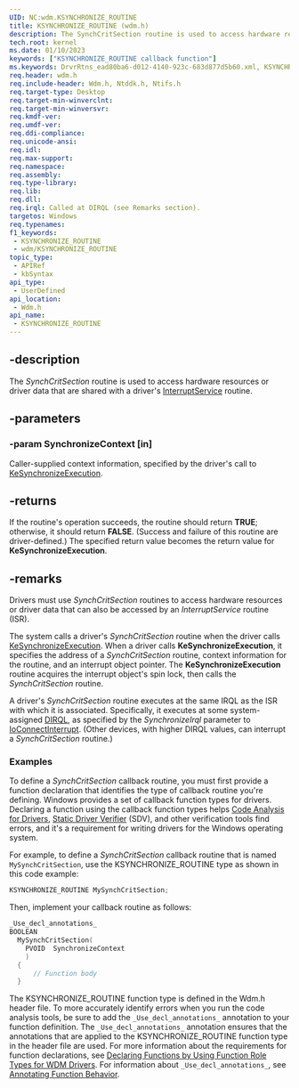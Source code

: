 ```yaml
---
UID: NC:wdm.KSYNCHRONIZE_ROUTINE
title: KSYNCHRONIZE_ROUTINE (wdm.h)
description: The SynchCritSection routine is used to access hardware resources or driver data that are shared with a driver's InterruptService routine.
tech.root: kernel
ms.date: 01/10/2023
keywords: ["KSYNCHRONIZE_ROUTINE callback function"]
ms.keywords: DrvrRtns_ead80ba6-d012-4140-923c-683d877d5b60.xml, KSYNCHRONIZE_ROUTINE, SynchCritSection, SynchCritSection routine [Kernel-Mode Driver Architecture], kernel.synchcritsection, wdm/SynchCritSection
req.header: wdm.h
req.include-header: Wdm.h, Ntddk.h, Ntifs.h
req.target-type: Desktop
req.target-min-winverclnt: 
req.target-min-winversvr: 
req.kmdf-ver: 
req.umdf-ver: 
req.ddi-compliance: 
req.unicode-ansi: 
req.idl: 
req.max-support: 
req.namespace: 
req.assembly: 
req.type-library: 
req.lib: 
req.dll: 
req.irql: Called at DIRQL (see Remarks section).
targetos: Windows
req.typenames: 
f1_keywords:
 - KSYNCHRONIZE_ROUTINE
 - wdm/KSYNCHRONIZE_ROUTINE
topic_type:
 - APIRef
 - kbSyntax
api_type:
 - UserDefined
api_location:
 - Wdm.h
api_name:
 - KSYNCHRONIZE_ROUTINE
---
```


## -description

The *SynchCritSection* routine is used to access hardware resources or driver data that are shared with a driver's [InterruptService](/windows-hardware/drivers/ddi/wdm/nc-wdm-kservice_routine) routine.

## -parameters

### -param SynchronizeContext [in]

Caller-supplied context information, specified by the driver's call to [KeSynchronizeExecution](/windows-hardware/drivers/ddi/wdm/nf-wdm-kesynchronizeexecution).

## -returns

If the routine's operation succeeds, the routine should return **TRUE**; otherwise, it should return **FALSE**. (Success and failure of this routine are driver-defined.) The specified return value becomes the return value for **KeSynchronizeExecution**.

## -remarks

Drivers must use *SynchCritSection* routines to access hardware resources or driver data that can also be accessed by an *InterruptService* routine (ISR).

The system calls a driver's *SynchCritSection* routine when the driver calls [KeSynchronizeExecution](/windows-hardware/drivers/ddi/wdm/nf-wdm-kesynchronizeexecution). When a driver calls **KeSynchronizeExecution**, it specifies the address of a *SynchCritSection* routine, context information for the routine, and an interrupt object pointer. The **KeSynchronizeExecution** routine acquires the interrupt object's spin lock, then calls the *SynchCritSection* routine.

A driver's *SynchCritSection* routine executes at the same IRQL as the ISR with which it is associated. Specifically, it executes at some system-assigned [DIRQL](/windows-hardware/drivers/), as specified by the *SynchronizeIrql* parameter to [IoConnectInterrupt](/windows-hardware/drivers/ddi/wdm/nf-wdm-ioconnectinterrupt). (Other devices, with higher DIRQL values, can interrupt a *SynchCritSection* routine.)

### Examples

To define a *SynchCritSection* callback routine, you must first provide a function declaration that identifies the type of callback routine you're defining. Windows provides a set of callback function types for drivers. Declaring a function using the callback function types helps [Code Analysis for Drivers](/windows-hardware/drivers/devtest/code-analysis-for-drivers), [Static Driver Verifier](/windows-hardware/drivers/devtest/static-driver-verifier) (SDV), and other verification tools find errors, and it's a requirement for writing drivers for the Windows operating system.

For example, to define a *SynchCritSection* callback routine that is named `MySynchCritSection`, use the KSYNCHRONIZE_ROUTINE type as shown in this code example:

```cpp
KSYNCHRONIZE_ROUTINE MySynchCritSection;
```

Then, implement your callback routine as follows:

```cpp
_Use_decl_annotations_
BOOLEAN
  MySynchCritSection(
    PVOID  SynchronizeContext
    )
  {
      // Function body
  }
```

The KSYNCHRONIZE_ROUTINE function type is defined in the Wdm.h header file. To more accurately identify errors when you run the code analysis tools, be sure to add the `_Use_decl_annotations_` annotation to your function definition. The `_Use_decl_annotations_` annotation ensures that the annotations that are applied to the KSYNCHRONIZE_ROUTINE function type in the header file are used. For more information about the requirements for function declarations, see [Declaring Functions by Using Function Role Types for WDM Drivers](/windows-hardware/drivers/devtest/declaring-functions-using-function-role-types-for-wdm-drivers). For information about `_Use_decl_annotations_`, see [Annotating Function Behavior](/visualstudio/code-quality/annotating-function-behavior).
